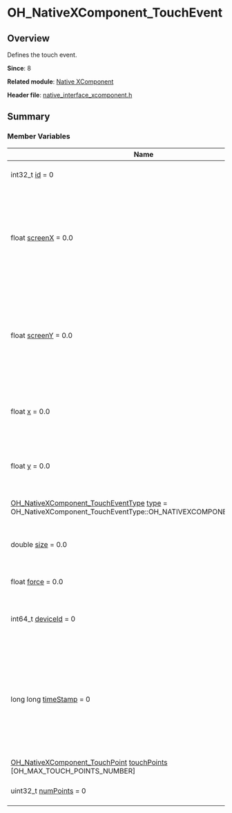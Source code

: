 # OH_NativeXComponent_TouchEvent


## Overview

Defines the touch event.

**Since**: 8

**Related module**: [Native XComponent](_o_h___native_x_component.md)

**Header file**: [native_interface_xcomponent.h](native__interface__xcomponent_8h.md)

## Summary


### Member Variables

| Name| Description| 
| -------- | -------- |
| int32_t [id](_o_h___native_x_component.md#id-23) = 0 |  Unique identifier of the finger.| 
| float [screenX](_o_h___native_x_component.md#screenx-24) = 0.0 |  X coordinate of the touch point relative to the upper left corner of the application window where the XComponent is located.| 
| float [screenY](_o_h___native_x_component.md#screeny-24) = 0.0 |  Y coordinate of the touch point relative to the upper left corner of the application window where the XComponent is located.| 
| float [x](_o_h___native_x_component.md#x-24) = 0.0 |  X coordinate of the touch point relative to the left edge of the XComponent.| 
| float [y](_o_h___native_x_component.md#y-24) = 0.0 |  Y coordinate of the touch point relative to the upper edge of the XComponent.| 
| [OH_NativeXComponent_TouchEventType](_o_h___native_x_component.md#oh_nativexcomponent_toucheventtype) [type](_o_h___native_x_component.md#type-23) = OH_NativeXComponent_TouchEventType::OH_NATIVEXCOMPONENT_UNKNOWN | Touch type of the touch event.| 
| double [size](_o_h___native_x_component.md#size-23) = 0.0 |  Contact area between the finger pad and the screen.| 
| float [force](_o_h___native_x_component.md#force-23) = 0.0 |  Pressure of the touch event.| 
| int64_t [deviceId](_o_h___native_x_component.md#deviceid) = 0 |  ID of the device where the current touch event is triggered.| 
| long long [timeStamp](_o_h___native_x_component.md#timestamp-23) = 0 |  Timestamp of the touch point. It is interval between the time when the event is triggered and the time when the system starts, in nanoseconds.| 
| [OH_NativeXComponent_TouchPoint](_o_h___native_x_component___touch_point.md) [touchPoints](_o_h___native_x_component.md#touchpoints) [OH_MAX_TOUCH_POINTS_NUMBER] |  Array of the touch points.| 
| uint32_t [numPoints](_o_h___native_x_component.md#numpoints) = 0 |  Number of current touch points.| 
